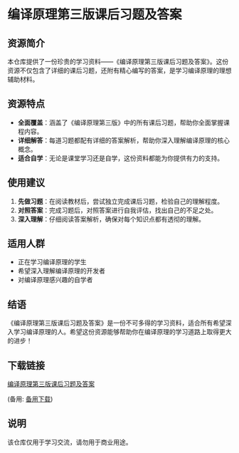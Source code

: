 # 编译原理第三版课后习题及答案

## 资源简介

本仓库提供了一份珍贵的学习资料——《编译原理第三版课后习题及答案》。这份资源不仅包含了详细的课后习题，还附有精心编写的答案，是学习编译原理的理想辅助材料。

## 资源特点

- **全面覆盖**：涵盖了《编译原理第三版》中的所有课后习题，帮助你全面掌握课程内容。
- **详细解答**：每道习题都配有详细的答案解析，帮助你深入理解编译原理的核心概念。
- **适合自学**：无论是课堂学习还是自学，这份资料都能为你提供有力的支持。

## 使用建议

1. **先做习题**：在阅读教材后，尝试独立完成课后习题，检验自己的理解程度。
2. **对照答案**：完成习题后，对照答案进行自我评估，找出自己的不足之处。
3. **深入理解**：仔细阅读答案解析，确保对每个知识点都有透彻的理解。

## 适用人群

- 正在学习编译原理的学生
- 希望深入理解编译原理的开发者
- 对编译原理感兴趣的自学者

## 结语

《编译原理第三版课后习题及答案》是一份不可多得的学习资料，适合所有希望深入学习编译原理的人。希望这份资源能够帮助你在编译原理的学习道路上取得更大的进步！

## 下载链接
[编译原理第三版课后习题及答案](https://pan.quark.cn/s/7ea3dabfaa58) 

(备用: [备用下载](https://pan.baidu.com/s/1jAiuoik0lId6cQeOYikt8Q?pwd=1234))

## 说明

该仓库仅用于学习交流，请勿用于商业用途。
